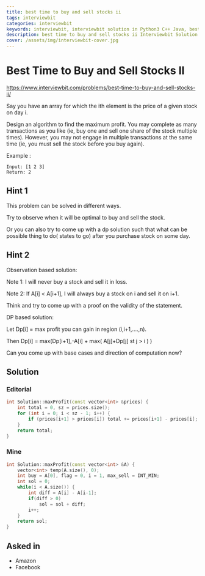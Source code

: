 ```yaml
---
title: best time to buy and sell stocks ii
tags: interviewbit
categories: interviewbit
keywords: interviewbit, interviewbit solution in Python3 C++ Java, best time to buy and sell stocks ii solution
description: best time to buy and sell stocks ii Interviewbit Solution Explained
cover: /assets/img/interviewbit-cover.jpg
---
```


# Best Time to Buy and Sell Stocks II

https://www.interviewbit.com/problems/best-time-to-buy-and-sell-stocks-ii/

Say you have an array for which the ith element is the price of a given stock on day i.

Design an algorithm to find the maximum profit. You may complete as many transactions as you like (ie, buy one and sell one share of the stock multiple times). However, you may not engage in multiple transactions at the same time (ie, you must sell the stock before you buy again).

Example :
```
Input: [1 2 3]
Return: 2
```

## Hint 1

This problem can be solved in different ways.

Try to observe when it will be optimal to buy and sell the stock.

Or you can also try to come up with a dp solution such that what can be possible thing to do( states to go) after you purchase stock on some day.

## Hint 2

Observation based solution:

Note 1: I will never buy a stock and sell it in loss.

Note 2: If A[i] < A[i+1], I will always buy a stock on i and sell it on i+1. 

Think and try to come up with a proof on the validity of the statement.

DP based solution:

Let Dp[i] = max profit you can gain in region (i,i+1,....,n).

Then Dp[i] = max(Dp[i+1],-A[i] + max( A[j]+Dp[j] st j > i ) )

Can you come up with base cases and direction of computation now?


## Solution

### Editorial
```cpp
int Solution::maxProfit(const vector<int> &prices) {
    int total = 0, sz = prices.size();
    for (int i = 0; i < sz - 1; i++) {
        if (prices[i+1] > prices[i]) total += prices[i+1] - prices[i];
    }
    return total;
}
```

### Mine
```cpp
int Solution::maxProfit(const vector<int> &A) {
    vector<int> temp(A.size(), 0);
    int buy = A[0], flag = 0, i = 1, max_sell = INT_MIN;
    int sol = 0;
    while(i < A.size()) {
        int diff = A[i] - A[i-1];
        if(diff > 0)
            sol = sol + diff;
        i++;
    }
    return sol;
}

```

## Asked in
* Amazon
* Facebook

